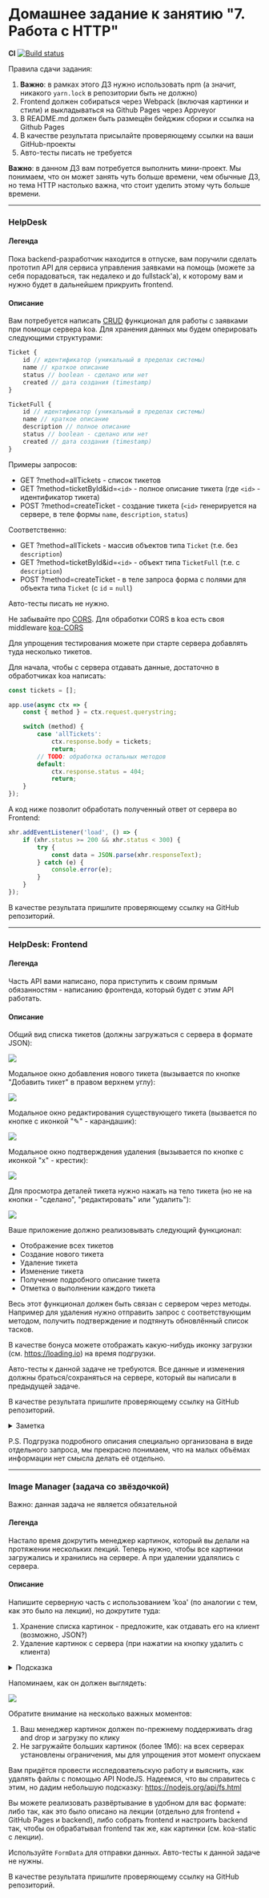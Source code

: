 # Домашнее задание к занятию "7. Работа с HTTP"

**CI** [![Build status](https://ci.appveyor.com/api/projects/status/vkodxh60av42kxjq?svg=true)](https://ci.appveyor.com/project/kievsan/ahj-http)

Правила сдачи задания:

1. **Важно**: в рамках этого ДЗ нужно использовать npm (а значит, никакого `yarn.lock` в репозитории быть не должно)
1. Frontend должен собираться через Webpack (включая картинки и стили) и выкладываться на Github Pages через Appveyor
1. В README.md должен быть размещён бейджик сборки и ссылка на Github Pages
1. В качестве результата присылайте проверяющему ссылки на ваши GitHub-проекты
1. Авто-тесты писать не требуется

**Важно**: в данном ДЗ вам потребуется выполнить мини-проект. Мы понимаем, что он может занять чуть больше времени, чем обычные ДЗ, но тема HTTP настолько важна, что стоит уделить этому чуть больше времени.

---

### HelpDesk

#### Легенда

Пока backend-разработчик находится в отпуске, вам поручили сделать прототип API для сервиса управления заявками на помощь (можете за себя порадоваться, так недалеко и до fullstack'а), к которому вам и нужно будет в дальнейшем прикруить frontend.

#### Описание

Вам потребуется написать [CRUD](https://ru.wikipedia.org/wiki/CRUD) функционал для работы с заявками при помощи сервера koa. Для хранения данных мы будем оперировать следующими структурами:
```javascript
Ticket {
    id // идентификатор (уникальный в пределах системы)
    name // краткое описание
    status // boolean - сделано или нет
    created // дата создания (timestamp)
}

TicketFull {
    id // идентификатор (уникальный в пределах системы)
    name // краткое описание
    description // полное описание
    status // boolean - сделано или нет
    created // дата создания (timestamp)
}
```

Примеры запросов:
* GET    ?method=allTickets           - список тикетов
* GET    ?method=ticketById&id=`<id>` - полное описание тикета (где `<id>` - идентификатор тикета)
* POST   ?method=createTicket         - создание тикета (`<id>` генерируется на сервере, в теле формы `name`, `description`, `status`)

Соответственно:
* GET    ?method=allTickets           - массив объектов типа `Ticket` (т.е. без `description`)
* GET    ?method=ticketById&id=`<id>` - объект типа `TicketFull` (т.е. с `description`)
* POST   ?method=createTicket         - в теле запроса форма с полями для объекта типа `Ticket` (с `id` = `null`)

Авто-тесты писать не нужно.

Не забывайте про [CORS](https://developer.mozilla.org/ru/docs/Web/HTTP/CORS). Для обработки CORS в koa есть своя middleware [koa-CORS](https://github.com/koajs/cors)

Для упрощения тестирования можете при старте сервера добавлять туда несколько тикетов.

Для начала, чтобы с сервера отдавать данные, достаточно в обработчиках koa написать:
```js
const tickets = [];

app.use(async ctx => {
    const { method } = ctx.request.querystring;

    switch (method) {
        case 'allTickets':
            ctx.response.body = tickets;
            return;
        // TODO: обработка остальных методов
        default:
            ctx.response.status = 404;
            return;
    }
});
```

А код ниже позволит обработать полученный ответ от сервера во Frontend:
```js
xhr.addEventListener('load', () => {
    if (xhr.status >= 200 && xhr.status < 300) {
        try {
            const data = JSON.parse(xhr.responseText);
        } catch (e) {
            console.error(e);
        }
    }
});
```

В качестве результата пришлите проверяющему ссылку на GitHub репозиторий.

---

### HelpDesk: Frontend

#### Легенда

Часть API вами написано, пора приступить к своим прямым обязанностям - написанию фронтенда, который будет с этим API работать.

#### Описание

Общий вид списка тикетов (должны загружаться с сервера в формате JSON):

![](./pic/helpdesk.png)

Модальное окно добавления нового тикета (вызывается по кнопке "Добавить тикет" в правом верхнем углу):

![](./pic/helpdesk-2.png)

Модальное окно редактирования существующего тикета (вызвается по кнопке с иконкой "✎" - карандашик):

![](./pic/helpdesk-3.png)

Модальное окно подтверждения удаления (вызывается по кнопке с иконкой "x" - крестик):

![](./pic/helpdesk-4.png)

Для просмотра деталей тикета нужно нажать на тело тикета (но не на кнопки - "сделано", "редактировать" или "удалить"):

![](./pic/helpdesk-5.png)

Ваше приложение должно реализовывать следующий функционал:
* Отображение всех тикетов
* Создание нового тикета
* Удаление тикета
* Изменение тикета
* Получение подробного описание тикета
* Отметка о выполнении каждого тикета

Весь этот функционал должен быть связан с сервером через методы. Например для удаления нужно отправить запрос с соответствующим методом, получить подтверждение и подтянуть обновлённый список тасков.

В качестве бонуса можете отображать какую-нибудь иконку загрузки (см. https://loading.io) на время подгрузки.

Авто-тесты к данной задаче не требуются. Все данные и изменения должны браться/сохраняться на сервере, который вы написали в предыдущей задаче.

В качестве результата пришлите проверяющему ссылку на GitHub репозиторий.

<details>
<summary>Заметка</summary>
    
Для получения данных с сервера вы можете использовать [XMLHttpRequest](https://developer.mozilla.org/ru/docs/Web/API/XMLHttpRequest/Using_XMLHttpRequest) или [fetch API](https://developer.mozilla.org/ru/docs/Web/API/Fetch_API/Using_Fetch). Мы рекомендуем в fetch, но выбор остаётся за вами.
</details>

P.S. Подгрузка подробного описания специально организована в виде отдельного запроса, мы прекрасно понимаем, что на малых объёмах информации нет смысла делать её отдельно.

---

### Image Manager (задача со звёздочкой)

Важно: данная задача не является обязательной

#### Легенда

Настало время докрутить менеджер картинок, который вы делали на протяжении нескольких лекций. Теперь нужно, чтобы все картинки загружались и хранились на сервере. А при удалении удалялись с сервера.

#### Описание

Напишите серверную часть с использованием 'koa' (по аналогии с тем, как это было на лекции), но докрутите туда:
1. Хранение списка картинок - предложите, как отдавать его на клиент (возможно, JSON?)
1. Удаление картинок с сервера (при нажатии на кнопку удалить с клиента)

<details>
<summary>Подсказка</summary>
    
Делайте удаление методом POST: /?method=removeImage&id=`<id>`
</details>

Напоминаем, как он должен выглядеть:

![](./pic/image.png)

Обратите внимание на несколько важных моментов:
1. Ваш менеджер картинок должен по-прежнему поддерживать drag and drop и загрузку по клику
2. Не загружайте больших картинок (более 1Мб): на всех серверах установлены ограничения, мы для упрощения этот момент опускаем

Вам придётся провести исследовательскую работу и выяснить, как удалять файлы с помощью API NodeJS. Надеемся, что вы справитесь с этим, но дадим небольшую подсказку: https://nodejs.org/api/fs.html

Вы можете реализовать развёртывание в удобном для вас формате: либо так, как это было описано на лекции (отдельно для frontend + GitHub Pages и backend), либо собрать frontend и настроить backend так, чтобы он обрабатывал frontend так же, как картинки (см. koa-static с лекции).

Используйте `FormData` для отправки данных. Авто-тесты к данной задаче не нужны.

В качестве результата пришлите проверяющему ссылку на GitHub репозиторий.
